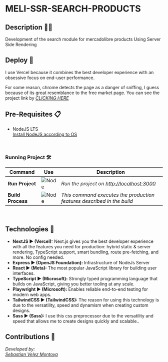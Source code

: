 # MELI-SSR-SEARCH-PRODUCTS

## Description 👨‍💻

Development of the search module for mercadolibre products Using Server Side Rendering

## Deploy 🚀

I use Vercel because it combines the best developer experience with an obsessive focus on end-user performance.

For some reason, chrome detects the page as a danger of sniffing, I guess because of its great resemblance to the free market page.
You can see the project link by _[CLICKING HERE](https://meli-ssr-search-product.vercel.app)_

## Pre-Requisites 📋

- NodeJS LTS \
  <a href="https://nodejs.org/es/download/">
  Install NodeJS according to OS
  </a>

<br>

### Running Project 🛠️

| Command           | Use                                                          | Description                                                            |
| ----------------- | ------------------------------------------------------------ | ---------------------------------------------------------------------- |
| **Run Project**   | ![Node](https://img.shields.io/badge/$-npm_run_dev-blue.svg) | _Run the project on [http://localhost:3000](http://localhost:3000)_    |
| **Build Process** | ![Node](https://img.shields.io/badge/$-npm_run_build-g.svg)  | _This command executes the production features described in the build_ |

&nbsp;

## Technologies 📱

- **NextJS ▶️ (Vercel):**
  Next.js gives you the best developer experience with all the features you need for production: hybrid static & server rendering, TypeScript support, smart bundling, route pre-fetching, and more. No config needed.
- **Express ▶️ (OpenJS Foundation):**
  Infrastructure of NodeJs Server
- **React ▶️ (Meta):**
  The most popular JavaScript library for building user interfaces.
- **TypeScript ▶️ (Microsoft):**
  Strongly typed programming language that builds on JavaScript, giving you better tooling at any scale.
- **Playwright ▶️ (Microsoft):**
  Enables reliable end-to-end testing for modern web apps.
- **TailwindCSS ▶️ (TailwindCSS):**
  The reason for using this technology is due to the versatility, speed and dynamism when creating custom designs.
- **Sass ▶️ (Sass):**
  I use this css preprocessor due to the versatility and speed that allows me to create designs quickly and scalable..

## Contributions 👥

_Developed by:_ \
_[Sebastian Velez Montoya](https://github.com/cbasdev)_
